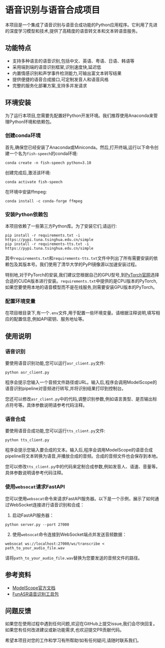 # 语音识别与语音合成项目

本项目是一个集成了语音识别与语音合成功能的Python应用程序。它利用了先进的深度学习模型和技术,提供了高精度的语音转文本和文本转语音服务。

## 功能特点

- 支持多种语言的语音识别,包括中文、英语、粤语、日语、韩语等
- 采用端到端的语音识别框架,识别速度快,延迟低 
- 内置情感识别和声学事件检测能力,可输出富文本转写结果
- 提供便捷的语音合成接口,可定制发音人和语音风格
- 完整的服务化部署方案,支持多并发请求

## 环境安装

为了运行本项目,您需要先配置好Python开发环境。我们推荐使用Anaconda来管理Python环境和依赖包。

### 创建conda环境

首先,确保您已经安装了Anaconda或Miniconda。然后,打开终端,运行以下命令创建一个名为`fish-speech`的conda环境:

```
conda create -n fish-speech python=3.10
```

创建完成后,激活该环境:

```
conda activate fish-speech
```

在环境中安装ffmpeg:

```
conda install -c conda-forge ffmpeg
```

### 安装Python依赖包

本项目依赖了一些第三方Python库。为了安装它们,请运行:

```
pip install -r requirements.txt -i https://pypi.tuna.tsinghua.edu.cn/simple
pip install -r requirements-tts.txt -i https://pypi.tuna.tsinghua.edu.cn/simple
```

其中`requirements.txt`和`requirements-tts.txt`文件中列出了所有需要安装的依赖包及其版本号。我们使用了清华大学的PyPI镜像源以加速安装过程。

特别地,对于PyTorch的安装,我们建议您根据自己的GPU型号,到[PyTorch官网](https://pytorch.org/get-started/locally/)选择合适的CUDA版本进行安装。`requirements.txt`中提供的是CPU版本的PyTorch,如果您要使用本地的语音模型而不是在线服务,则需要安装GPU版本的PyTorch。

### 配置环境变量

在项目根目录下,有一个`.env`文件,用于配置一些环境变量。请根据注释说明,填写相应的配置信息,例如API密钥、服务地址等。

## 使用说明

### 语音识别

要使用语音识别功能,您可以运行`asr_client.py`文件:

```
python asr_client.py
```

程序会提示您输入一个音频文件路径或URL。输入后,程序会调用ModelScope的语音识别pipeline对音频进行转写,并将识别结果打印到控制台。

您还可以修改`asr_client.py`中的代码,调整识别参数,例如语言类型、是否输出标点符号等。具体参数说明请参考代码注释。

### 语音合成

要使用语音合成功能,您可以运行`tts_client.py`文件:

```
python tts_client.py
```

程序会提示您输入要合成的文本。输入后,程序会调用ModelScope的语音合成pipeline将文本转换为语音,并播放合成的音频。合成的音频文件也会保存到本地。

您可以修改`tts_client.py`中的代码来定制合成参数,例如发音人、语速、音量等。具体参数说明请参考代码注释。

### 使用`websocat`请求FastAPI

您可以使用`websocat`命令来请求FastAPI服务器。以下是一个示例，展示了如何通过WebSocket连接进行语音识别和合成：

1. 启动FastAPI服务器：

```
python server.py --port 27000
```

2. 使用`websocat`命令连接到WebSocket端点并发送音频数据：

```
websocat ws://localhost:27000/ws/transcribe < path_to_your_audio_file.wav
```

请将`path_to_your_audio_file.wav`替换为您要发送的音频文件的路径。

## 参考资料

- [ModelScope官方文档](https://www.modelscope.cn/docs)  
- [FunASR语音识别工具包](https://github.com/alibaba-damo-academy/FunASR)

## 问题反馈

如果您在使用过程中遇到任何问题,欢迎在GitHub上提交issue,我们会尽快回复。如果您有任何改进建议或新功能需求,也欢迎提交PR贡献代码。

希望本项目对您的工作和学习有所帮助!如有任何疑问,请随时联系我们。
